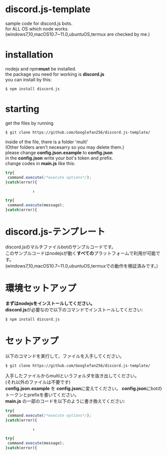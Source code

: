 # discord.js-template
sample code for discord.js bots.  
for ALL OS which node works.  
(windows7,10,macOS10.7~11.0,ubuntuOS,termux are checked by me.)
# installation
nodejs and npm**must** be installed.  
the package you need for working is **discord.js**  
you can install by this:
```
$ npm install discord.js
```
# starting
get the files by running
```
$ git clone https://github.com/Googlefan256/discord.js-template/
```
inside of the file, there is a folder 'multi'  
(Other folders aren't necesarry so you may delete them.)  
please change **config.json.example** to **config.json**  
in the **config.json** write your bot's token and prefix.  
change codes in **main.js** like this:
```js
try{
 command.execute(/*execute options*/);
}catch(error){

            ↓

try{
 command.execute(message);
}catch(error){
```
# discord.js-テンプレート
discord.jsのマルチファイルbotのサンプルコードです。  
このサンプルコードはnodejsが動く**すべての**プラットフォームで利用が可能です。  
(windows7,10,macOS10.7~11.0,ubuntuOS,termuxでの動作を検証済みです。)
# 環境セットアップ
**まずはnodejsをインストールしてください。**  
**discord.js**が必要なので以下のコマンドでインストールしてください:
```
$ npm install discord.js
```
# セットアップ
以下のコマンドを実行して、ファイルを入手してください。
```
$ git clone https://github.com/Googlefan256/discord.js-template/
```
入手したファイルからmultiというフォルダを抜き出してください。  
(それ以外のファイルは不要です)  
**config.json.example** を **config.json**に変えてください。
**config.json**にbotのトークンとprefixを書いてください。  
**main.js** の一部のコードを以下のように書き換えてください:
```js
try{
 command.execute(/*execute options*/);
}catch(error){

            ↓

try{
 command.execute(message);
}catch(error){
```
